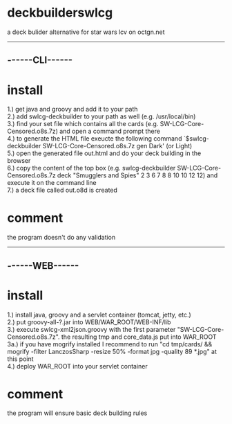 deckbuilderswlcg
================

a deck bulider alternative for star wars lcv on octgn.net

---------------
------CLI------
---------------

install
=======

1.) get java and groovy and add it to your path<br/>
2.) add swlcg-deckbuilder to your path as well (e.g. /usr/local/bin)<br/>
3.) find your set file which contains all the cards (e.g. SW-LCG-Core-Censored.o8s.7z) and open a command prompt there<br/>
4.) to generate the HTML file exeucte the following command `$swlcg-deckbuilder SW-LCG-Core-Censored.o8s.7z gen Dark' (or Light)<br/>
5.) open the generated file out.html and do your deck building in the browser<br/>
6.) copy the content of the top box (e.g. swlcg-deckbuilder SW-LCG-Core-Censored.o8s.7z deck "Smugglers and Spies" 2 3 6 7 8 8 10 10 12 12) and execute it on the command line<br/>
7.) a deck file called out.o8d is created<br/>

comment
=======

the program doesn't do any validation

---------------
------WEB------
---------------

install
=======

1.)  install java, groovy and a servlet container (tomcat, jetty, etc.)<br/>
2.)  put groovy-all-?.jar into WEB/WAR_ROOT/WEB-INF/lib<br/>
3.)  execute swlcg-xml2json.groovy with the first parameter "SW-LCG-Core-Censored.o8s.7z". the resulting tmp and core_data.js put into WAR_ROOT<br/>
3a.) if you have mogrify installed I recommend to run "cd tmp/cards/ && mogrify -filter LanczosSharp -resize 50% -format jpg -quality 89 *.jpg" at this point<br/>
4.)  deploy WAR_ROOT into your servlet container<br/>

comment
=======

the program will ensure basic deck building rules
